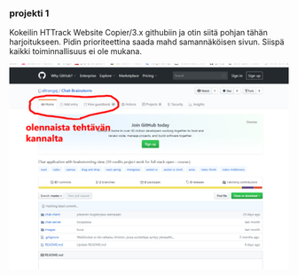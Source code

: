 ### projekti 1
Kokeilin  HTTrack Website Copier/3.x githubiin ja otin siitä pohjan tähän harjoitukseen. Pidin prioriteettina saada mahd samannäköisen sivun. Siispä kaikki toiminnallisuus ei ole mukana.

![Image of copied github.com](https://raw.githubusercontent.com/altrangaj/R0314-MEAN/master/projekti1/Capture.PNG?token=ALUVVLQ7ZPFDA4BXAGBWVQ26J5E44)
